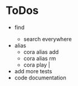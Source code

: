 ToDos
======

* find <value>
  * search everywhere
* alias
  * cora alias add <name> <id>
  * cora alias rm <name>
  * cora play <alias>|<id>
* add more tests
* code documentation
